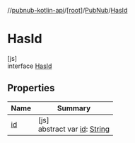 //[pubnub-kotlin-api](../../../../index.md)/[[root]](../../index.md)/[PubNub](../index.md)/[HasId](index.md)

# HasId

[js]\
interface [HasId](index.md)

## Properties

| Name | Summary |
|---|---|
| [id](id.md) | [js]<br>abstract var [id](id.md): [String](https://kotlinlang.org/api/core/kotlin-stdlib/kotlin/-string/index.html) |
